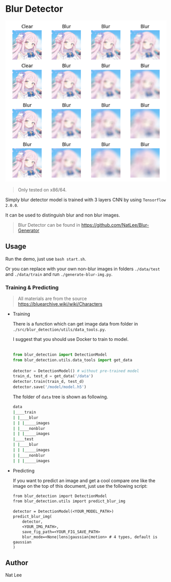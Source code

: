# Blur Detector

![](./docs/results.png)

> Only tested on x86/64.

Simply blur detector model is trained with 3 layers CNN by using `Tensorflow 2.0.0`.

It can be used to distinguish blur and non blur images.

> Blur Detector can be found in https://github.com/NatLee/Blur-Generator

## Usage

Run the demo, just use `bash start.sh`.

Or you can replace with your own non-blur images in folders `./data/test` and `./data/train` and run `./generate-blur-img.py`.

### Training & Predicting

> All materials are from the source https://bluearchive.wiki/wiki/Characters

- Training

  There is a function which can get image data from folder in `./src/blur_detection/utils/data_tools.py`.

  I suggest that you should use Docker to train to model.

  ```python

  from blur_detection import DetectionModel
  from blur_detection.utils.data_tools import get_data

  detector = DetectionModel() # without pre-trained model
  train_d, test_d = get_data('/data')
  detector.train(train_d, test_d)
  detector.save('/model/model.h5')
  ```

  The folder of `data` tree is shown as following.

  ```bash
  data
  |____train
  | |____blur
  | | |_____images
  | |____nonblur
  | | |_____images
  |____test
  | |____blur
  | | |_____images
  | |____nonblur
  | | |_____images
  ```

- Predicting

  If you want to predict an image and get a cool compare one like the image on the top of this document, just use the following script:

  ```
  from blur_detection import DetectionModel
  from blur_detection.utils import predict_blur_img

  detector = DetectionModel(<YOUR_MODEL_PATH>)
  predict_blur_img(
      detector,
      <YOUR_IMG_PATH>,
      save_fig_path=<YOUR_FIG_SAVE_PATH>
      blur_mode=<None|lens|gaussian|motion> # 4 types, default is gaussian
  )
  ```

## Author

Nat Lee
